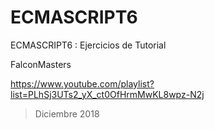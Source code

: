 # ECMASCRIPT6
ECMASCRIPT6 : Ejercicios de Tutorial

FalconMasters

https://www.youtube.com/playlist?list=PLhSj3UTs2_yX_ct0OfHrmMwKL8wpz-N2j

> Diciembre 2018